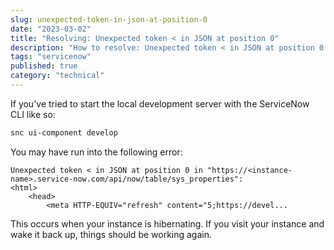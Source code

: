 ```yaml
---
slug: unexpected-token-in-json-at-position-0
date: "2023-03-02"
title: "Resolving: Unexpected token < in JSON at position 0"
description: "How to resolve: Unexpected token < in JSON at position 0 in 'https://<instance-name>.service-now.com/api/now/table/sys_properties':"
tags: "servicenow"
published: true
category: "technical"
---
```


If you've tried to start the local development server with the ServiceNow CLI like so:

```bash
snc ui-component develop
```

You may have run into the following error:

```shell
Unexpected token < in JSON at position 0 in "https://<instance-name>.service-now.com/api/now/table/sys_properties":
<html>
    <head>
        <meta HTTP-EQUIV="refresh" content="5;https://devel...
```

This occurs when your instance is hibernating. If you visit your instance and wake it back up, things should be working again.
